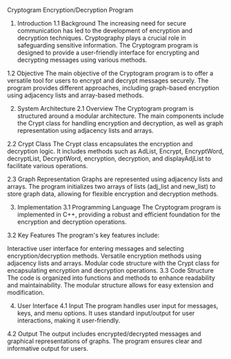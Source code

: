 Cryptogram Encryption/Decryption Program
1. Introduction
1.1 Background
The increasing need for secure communication has led to the development of encryption and decryption techniques. Cryptography plays a crucial role in safeguarding sensitive information. The Cryptogram program is designed to provide a user-friendly interface for encrypting and decrypting messages using various methods.

1.2 Objective
The main objective of the Cryptogram program is to offer a versatile tool for users to encrypt and decrypt messages securely. The program provides different approaches, including graph-based encryption using adjacency lists and array-based methods.

2. System Architecture
2.1 Overview
The Cryptogram program is structured around a modular architecture. The main components include the Crypt class for handling encryption and decryption, as well as graph representation using adjacency lists and arrays.

2.2 Crypt Class
The Crypt class encapsulates the encryption and decryption logic. It includes methods such as AdList, Encrypt, EncryptWord, decryptList, DecryptWord, encryption, decryption, and displayAdjList to facilitate various operations.

2.3 Graph Representation
Graphs are represented using adjacency lists and arrays. The program initializes two arrays of lists (adj_list and new_list) to store graph data, allowing for flexible encryption and decryption methods.

3. Implementation
3.1 Programming Language
The Cryptogram program is implemented in C++, providing a robust and efficient foundation for the encryption and decryption operations.

3.2 Key Features
The program's key features include:

Interactive user interface for entering messages and selecting encryption/decryption methods.
Versatile encryption methods using adjacency lists and arrays.
Modular code structure with the Crypt class for encapsulating encryption and decryption operations.
3.3 Code Structure
The code is organized into functions and methods to enhance readability and maintainability. The modular structure allows for easy extension and modification.

4. User Interface
4.1 Input
The program handles user input for messages, keys, and menu options. It uses standard input/output for user interactions, making it user-friendly.

4.2 Output
The output includes encrypted/decrypted messages and graphical representations of graphs. The program ensures clear and informative output for users.

